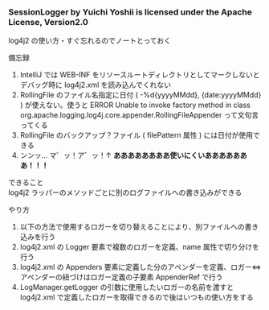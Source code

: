 ### SessionLogger by Yuichi Yoshii is licensed under the Apache License, Version2.0  
  
log4j2 の使い方・すぐ忘れるのでノートとっておく  
  
備忘録  
1. IntelliJ では WEB-INF をリソースルートディレクトリとしてマークしないとデバッグ時に log4j2.xml を読み込んでくれない  
2. RollingFile のファイル名指定に日付 ( -%d{yyyyMMdd}, {date:yyyyMMdd} ) が使えない。使うと ERROR Unable to invoke factory method in class org.apache.logging.log4j.core.appender.RollingFileAppender って文句言ってくる  
3. RollingFile のバックアップ？ファイル ( filePattern 属性 ) には日付が使用できる  
4. ンンッ… マ゜ッ！ア゛ッ！↑  **ああああああああ使いにくいあああああああ！！！**  
  
できること  
log4j2 ラッパーのメソッドごとに別のログファイルへの書き込みができる  
  
やり方  
1. 以下の方法で使用するロガーを切り替えることにより、別ファイルへの書き込みを行う  
2. log4j2.xml の Logger 要素で複数のロガーを定義、name 属性で切り分けを行う  
3. log4j2.xml の Appenders 要素に定義した分のアペンダーを定義、ロガー⇔アペンダーの紐づけはロガー定義の子要素 AppenderRef で行う  
4. LogManager.getLogger の引数に使用したいロガーの名前を渡すと log4j2.xml で定義したロガーを取得できるので後はいつもの使い方をする  
